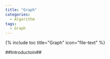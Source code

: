 ```yaml
---
title: "Graph"
categories:
  - Algorithm
tags:
  - Graph
---
```


{% include toc title="Graph" icon="file-text" %}

##Introductoin##
